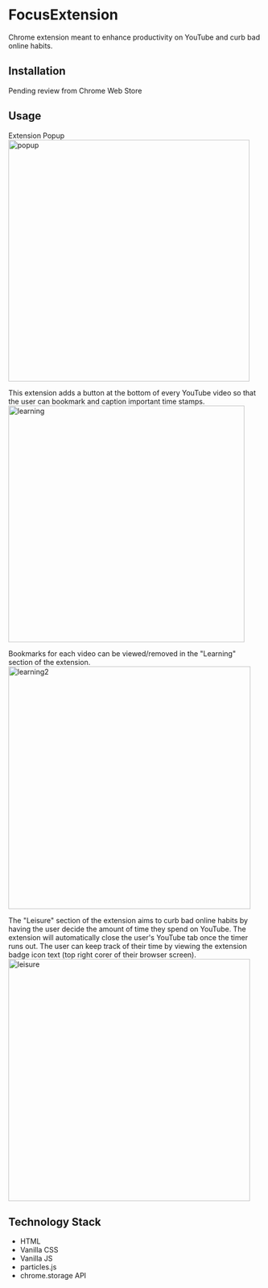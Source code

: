 # FocusExtension
Chrome extension meant to enhance productivity on YouTube and curb bad online habits.
## Installation
Pending review from Chrome Web Store
## Usage 
Extension Popup
<img width="479" alt="popup" src="https://user-images.githubusercontent.com/85972796/180276763-80a83c07-985b-4d52-a255-5afc08454c93.png">
<br />

This extension adds a button at the bottom of every YouTube video so that the user can bookmark and caption important time stamps.
<img width="469" alt="learning" src="https://user-images.githubusercontent.com/85972796/180276845-0abd3fc9-d607-4b88-bf7c-d2cabf857d45.png">
<br />

Bookmarks for each video can be viewed/removed in the "Learning" section of the extension. 
<img width="481" alt="learning2" src="https://user-images.githubusercontent.com/85972796/180276960-62c162bc-90e5-4151-a621-d6b76c234f99.png">
<br />

The "Leisure" section of the extension aims to curb bad online habits by having the user decide the amount of time they spend on YouTube. The extension will automatically close the user's YouTube tab once the timer runs out. The user can keep track of their time by viewing the extension badge icon text (top right corer of their browser screen).
<img width="480" alt="leisure" src="https://user-images.githubusercontent.com/85972796/180277128-cadb115c-9856-4c0b-ab5d-3dc9ffc056e2.png">
<br />

## Technology Stack
- HTML
- Vanilla CSS
- Vanilla JS
- particles.js 
- chrome.storage API




